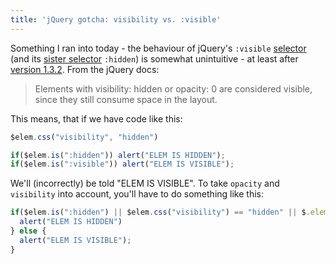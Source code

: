 ```yaml
---
title: 'jQuery gotcha: visibility vs. :visible'
---
```


Something I ran into today - the behaviour of jQuery's `:visible` [selector](http://api.jquery.com/visible-selector/) (and its [sister selector](http://api.jquery.com/hidden-selector/) `:hidden`) is somewhat unintuitive - at least after [version 1.3.2](http://docs.jquery.com/Release:jQuery_1.3.2#:visible.2F:hidden_Overhauled). From the jQuery docs:

> Elements with visibility: hidden or opacity: 0 are considered visible, since they still consume space in the layout.

This means, that if we have code like this:

~~~javascript
$elem.css("visibility", "hidden")

if($elem.is(":hidden")) alert("ELEM IS HIDDEN");
if($elem.is(":visible")) alert("ELEM IS VISIBLE");
~~~

We'll (incorrectly) be told "ELEM IS VISIBLE". To take `opacity` and `visibility` into account, you'll have to do something like this:

~~~javascript
if($elem.is(":hidden") || $elem.css("visibility") == "hidden" || $.elem.css("opacity") == 0) {
  alert("ELEM IS HIDDEN")
} else {
  alert("ELEM IS VISIBLE");
}
~~~